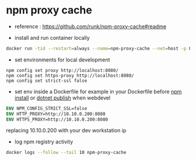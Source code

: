 # npm proxy cache

- reference : https://github.com/runk/npm-proxy-cache#readme

- install and run container locally

```sh
docker run -tid --restart=always --name=npm-proxy-cache --net=host -p 8080:8080 -t npm-proxy-cache --port 8080 --host 0.0.0.0 --expired --ttl=2592000
```

- set environments for local development
```
npm config set proxy http://localhost:8080/
npm config set https-proxy http://localhost:8080/
npm config set strict-ssl false
```

- set env inside a Dockerfile for example in your Dockerfile before [npm install](https://github.com/devel0/skeleton-netcore-ef-react-ts/blob/dd65a8889146b15097a3dae67b38744d6551c655/Dockerfile#L15) or [dotnet publish](https://github.com/devel0/skeleton-netcore-ef-react-ts/blob/dd65a8889146b15097a3dae67b38744d6551c655/Dockerfile#L23) when webdevel

```Dockerfile
ENV NPM_CONFIG_STRICT_SSL=false
ENV HTTP_PROXY=http://10.10.0.200:8080
ENV HTTPS_PROXY=http://10.10.0.200:8080
```

replacing 10.10.0.200 with your dev workstation ip

- log npm registry activity

```sh
docker logs --follow --tail 10 npm-proxy-cache
```
